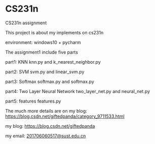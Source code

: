 # CS231n
CS231n assignment


This project is about my implements on cs231n

environment: windows10 + pycharm 

The assignment1 include five parts

part1: KNN  knn.py and k_nearest_neighbor.py

part2: SVM  svm.py and linear_svm.py

part3: Softmax softmax.py and softmax.py

part4: Two Layer Neural Network two_layer_net.py and neural_net.py

part5: features features.py

The much more details are on my blog: https://blog.csdn.net/giftedpanda/category_9711533.html


my blog: https://blog.csdn.net/giftedpanda

my email: 201706060517@sust.edu.cn
